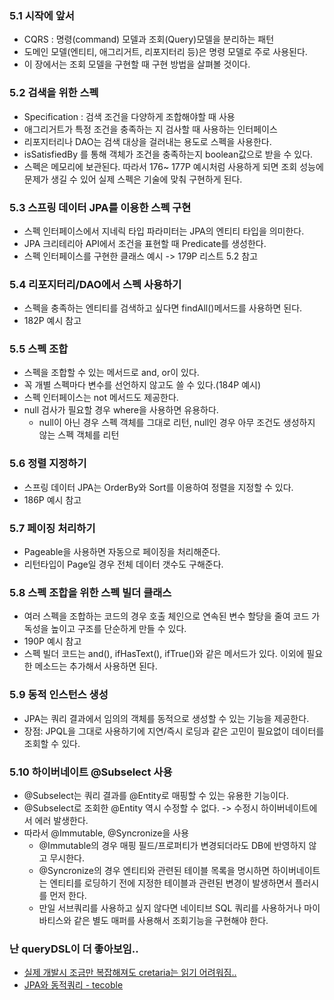 ### 5.1 시작에 앞서
- CQRS : 명령(command) 모델과 조회(Query)모델을 분리하는 패턴
- 도메인 모델(엔티티, 애그리거트, 리포지터리 등)은 명령 모델로 주로 사용된다.
- 이 장에서는 조회 모델을 구현할 때 구현 방법을 살펴볼 것이다.

### 5.2 검색을 위한 스펙
- Specification : 검색 조건을 다양하게 조합해야할 때 사용
- 애그리거트가 특정 조건을 충족하는 지 검사할 때 사용하는 인터페이스
- 리포지터리나 DAO는 검색 대상을 걸러내는 용도로 스펙을 사용한다.
- isSatisfiedBy 를 통해 객체가 조건을 충족하는지 boolean값으로 받을 수 있다.
- 스펙은 메모리에 보관된다. 따라서 176~ 177P 예시처럼 사용하게 되면 조회 성능에 문제가 생길 수 있어 실제 스펙은 기술에 맞춰 구현하게 된다.

### 5.3 스프링 데이터 JPA를 이용한 스펙 구현
- 스펙 인터페이스에서 지네릭 타입 파라미터는 JPA의 엔티티 타입을 의미한다.
- JPA 크리테리아 API에서 조건을 표현할 때 Predicate를 생성한다.
- 스펙 인터페이스를 구현한 클래스 예시 -> 179P 리스트 5.2 참고

### 5.4 리포지터리/DAO에서 스펙 사용하기
- 스펙을 충족하는 엔티티를 검색하고 싶다면 findAll()메서드를 사용하면 된다.
- 182P 예시 참고

### 5.5 스펙 조합
- 스펙을 조합할 수 있는 메서드로 and, or이 있다.
- 꼭 개별 스펙마다 변수를 선언하지 않고도 쓸 수 있다.(184P 예시)
- 스펙 인터페이스는 not 메서드도 제공한다.
- null 검사가 필요할 경우 where을 사용하면 유용하다.
  - null이 아닌 경우 스펙 객체를 그대로 리턴, null인 경우 아무 조건도 생성하지 않는 스펙 객체를 리턴

### 5.6 정렬 지정하기
- 스프링 데이터 JPA는 OrderBy와 Sort를 이용하여 정렬을 지정할 수 있다.
- 186P 예시 참고

### 5.7 페이징 처리하기
- Pageable을 사용하면 자동으로 페이징을 처리해준다.
- 리턴타입이 Page일 경우 전체 데이터 갯수도 구해준다.

### 5.8 스펙 조합을 위한 스펙 빌더 클래스
- 여러 스펙을 조합하는 코드의 경우 호출 체인으로 연속된 변수 할당을 줄여 코드 가독성을 높이고 구조를 단순하게 만들 수 있다.
- 190P 예시 참고
- 스펙 빌더 코드는 and(), ifHasText(), ifTrue()와 같은 메서드가 있다. 이외에 필요한 메소드는 추가해서 사용하면 된다.

### 5.9 동적 인스턴스 생성
- JPA는 쿼리 결과에서 임의의 객체를 동적으로 생성할 수 있는 기능을 제공한다.
- 장점: JPQL을 그대로 사용하기에 지연/즉시 로딩과 같은 고민이 필요없이 데이터를 조회할 수 있다.

### 5.10 하이버네이트 @Subselect 사용
- @Subselect는 쿼리 결과를 @Entity로 매핑할 수 있는 유용한 기능이다.
- @Subselect로 조회한 @Entity 역시 수정할 수 없다. -> 수정시 하이버네이트에서 에러 발생한다.
- 따라서 @Immutable, @Syncronize을 사용
  - @Immutable의 경우 매핑 필드/프로퍼티가 변경되더라도 DB에 반영하지 않고 무시한다.
  - @Syncronize의 경우 엔티티와 관련된 테이블 목록을 명시하면 하이버네이트는 엔티티를 로딩하기 전에 지정한 테이블과 관련된 변경이 발생하면서 플러시를 먼저 한다.
  - 만일 서브쿼리를 사용하고 싶지 않다면 네이티브 SQL 쿼리를 사용하거나 마이바티스와 같은 별도 매퍼를 사용해서 조회기능을 구현해야 한다.

### 난 queryDSL이 더 좋아보임..
- [실제 개발시 조금만 복잡해져도 cretaria는 읽기 어려워짐..](https://www.inflearn.com/questions/16685/specification-%EB%8C%80%EB%B9%84-querydsl%EC%9D%98-%EC%9E%A5%EC%A0%90%EC%9D%B4-%EC%96%B4%EB%96%A4%EA%B2%83%EC%9D%B4-%EC%9E%88%EC%9D%84%EA%B9%8C%EC%9A%94)
- [JPA와 동적쿼리 - tecoble](https://tecoble.techcourse.co.kr/post/2022-10-11-jpa-dynamic-query/)